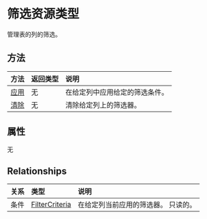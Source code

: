 # <a name="filter-resource-type"></a>筛选资源类型

管理表的列的筛选。


## <a name="methods"></a>方法

| 方法           | 返回类型    |说明|
|:---------------|:--------|:----------|
|[应用](../api/filter_apply.md)|无|在给定列中应用给定的筛选条件。|
|[清除](../api/filter_clear.md)|无|清除给定列上的筛选器。|

## <a name="properties"></a>属性
无

## <a name="relationships"></a>Relationships
| 关系 | 类型   |说明|
|:---------------|:--------|:----------|
|条件|[FilterCriteria](filtercriteria.md)|在给定列当前应用的筛选器。 只读的。|

<!-- uuid: 8fcb5dbc-d5aa-4681-8e31-b001d5168d79
2015-10-25 14:57:30 UTC -->
<!-- {
  "type": "#page.annotation",
  "description": "Filter resource",
  "keywords": "",
  "section": "documentation",
  "tocPath": ""
}-->